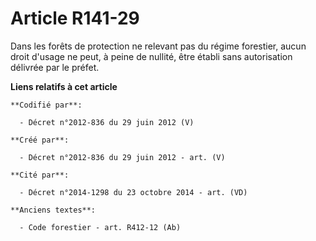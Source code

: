 # Article R141-29

Dans les forêts de protection ne relevant pas du régime forestier, aucun droit d'usage ne peut, à peine de nullité, être
établi sans autorisation délivrée par le préfet.

**Liens relatifs à cet article**

	**Codifié par**:

	  - Décret n°2012-836 du 29 juin 2012 (V)

	**Créé par**:

	  - Décret n°2012-836 du 29 juin 2012 - art. (V)

	**Cité par**:

	  - Décret n°2014-1298 du 23 octobre 2014 - art. (VD)

	**Anciens textes**:

	  - Code forestier - art. R412-12 (Ab)
